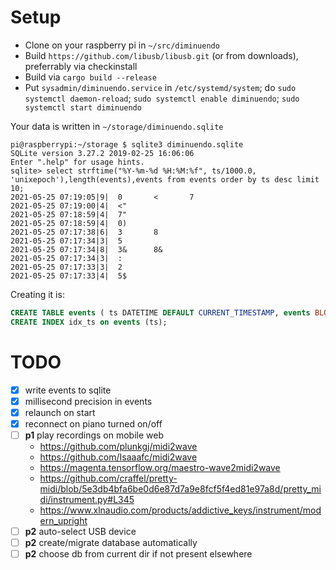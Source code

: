 # Setup

- Clone on your raspberry pi in `~/src/diminuendo`
- Build `https://github.com/libusb/libusb.git` (or from downloads), preferrably via checkinstall
- Build via `cargo build --release`
- Put `sysadmin/diminuendo.service` in `/etc/systemd/system`; do `sudo systemctl daemon-reload`; `sudo systemctl enable diminuendo`; `sudo systemctl start diminuendo`

Your data is written in `~/storage/diminuendo.sqlite`

```
pi@raspberrypi:~/storage $ sqlite3 diminuendo.sqlite
SQLite version 3.27.2 2019-02-25 16:06:06
Enter ".help" for usage hints.
sqlite> select strftime("%Y-%m-%d %H:%M:%f", ts/1000.0, 'unixepoch'),length(events),events from events order by ts desc limit 10;
2021-05-25 07:19:05|9|  0       <       7
2021-05-25 07:19:00|4|  <"
2021-05-25 07:18:59|4|  7"
2021-05-25 07:18:59|4|  0)
2021-05-25 07:17:38|6|  3       8
2021-05-25 07:17:34|3|  5
2021-05-25 07:17:34|8|  3&      8&
2021-05-25 07:17:34|3|  :
2021-05-25 07:17:33|3|  2
2021-05-25 07:17:33|4|  5$
```

Creating it is:

```sql
CREATE TABLE events ( ts DATETIME DEFAULT CURRENT_TIMESTAMP, events BLOB);
CREATE INDEX idx_ts on events (ts);
```

# TODO

- [x] write events to sqlite
- [x] millisecond precision in events
- [x] relaunch on start
- [x] reconnect on piano turned on/off
- [ ] **p1** play recordings on mobile web
  - https://github.com/plunkgj/midi2wave
  - https://github.com/Isaaafc/midi2wave
  - https://magenta.tensorflow.org/maestro-wave2midi2wave
  - https://github.com/craffel/pretty-midi/blob/5e3db4bfa6be0d6e87d7a9e8fcf5f4ed81e97a8d/pretty_midi/instrument.py#L345
  - https://www.xlnaudio.com/products/addictive_keys/instrument/modern_upright
- [ ] **p2** auto-select USB device
- [ ] **p2** create/migrate database automatically
- [ ] **p2** choose db from current dir if not present elsewhere
